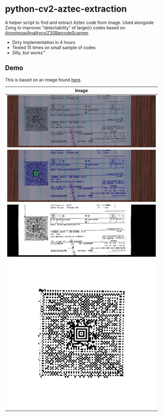 # python-cv2-aztec-extraction
A helper script to find and extract Aztec code from image. Used alongside Zxing to improves "detectability" of large(r) codes based on [AnonimowiAnalitycy/Z3SBarcodeScanner](https://github.com/AnonimowiAnalitycy/Z3SBarcodeScanner).

* Dirty implementation in 4 hours
* Tested 15 times on small sample of codes
* Silly, but works™

## Demo

This is based on an image found [here](https://kurier-kolejowy.pl/aktualnosci/20554/konduktor-pkp-ic-naliczyl-zbyt-wysoka-cene-za-bilet.html).

| Image | 
|-|
|![](demo/in.jpg)|
|![](demo/s1.jpg)|
|![](demo/s2.jpg)|
|![](demo/out.jpg)|
